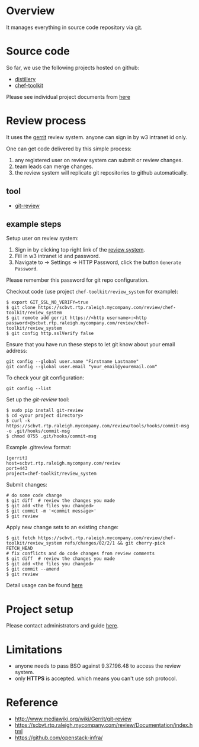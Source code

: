 <!-- title: Development Guide -->
<!-- subtitle: how to work with code -->

# Overview

It manages everything in source code repository via [git](http://www.git-scm.com).

# Source code

So far, we use the following projects hosted on github:

* [distillery](http://github.rtp.raleigh.mycompany.com/groups/distillery)
* [chef-toolkit](http://github.rtp.raleigh.mycompany.com/groups/chef-toolkit)

Please see individual project documents from [here](http://bejgsa.mycompany.com/projects/c/ccs-delivery/doc/)

# Review process

It uses the [gerrit](https://scbvt.rtp.raleigh.mycompany.com/review/) review system. anyone can sign in by w3 intranet id only.

One can get code delivered by this simple process:

1. any registered user on review system can submit or review changes.
1. team leads can merge changes.
1. the review system will replicate git repositories to github automatically.

## tool

* [git-review](http://www.mediawiki.org/wiki/Gerrit/git-review)

## example steps

Setup user on review system:

1. Sign in by clicking top right link of the [review system](https://scbvt.rtp.raleigh.mycompany.com/review/).
1. Fill in w3 intranet id and password.
1. Navigate to <your-name> -> Settings -> HTTP Password, click the button `Generate Password`.

Please remember this password for git repo configuration.

Checkout code (use project `chef-toolkit/review_system` for example):

    $ export GIT_SSL_NO_VERIFY=true
    $ git clone https://scbvt.rtp.raleigh.mycompany.com/review/chef-toolkit/review_system
    $ git remote add gerrit https://<http username>:<http password>@scbvt.rtp.raleigh.mycompany.com/review/chef-toolkit/review_system
    $ git config http.sslVerify false

Ensure that you have run these steps to let git know about your email address:

    git config --global user.name "Firstname Lastname"
    git config --global user.email "your_email@youremail.com"

To check your git configuration:

    git config --list

Set up the _git-review_ tool:

    $ sudo pip install git-review
    $ cd <your project directory>
    $ curl -k https://scbvt.rtp.raleigh.mycompany.com/review/tools/hooks/commit-msg -o .git/hooks/commit-msg
    $ chmod 0755 .git/hooks/commit-msg 

Example .gitreview format:

    [gerrit]
    host=scbvt.rtp.raleigh.mycompany.com/review
    port=443
    project=chef-toolkit/review_system

Submit changes:

    # do some code change
    $ git diff  # review the changes you made
    $ git add <the files you changed>
    $ git commit -m '<commit message>'
    $ git review

Apply new change sets to an existing change:

    $ git fetch https://scbvt.rtp.raleigh.mycompany.com/review/chef-toolkit/review_system refs/changes/02/2/1 && git cherry-pick FETCH_HEAD
    # fix conflicts and do code changes from review comments
    $ git diff  # review the changes you made
    $ git add <the files you changed>
    $ git commit --amend
    $ git review

Detail usage can be found [here](https://github.com/openstack-infra/git-review/blob/master/README.rst)

# Project setup

Please contact administrators and guide [here](https://scbvt.rtp.raleigh.mycompany.com/review/Documentation/project-setup.html).

# Limitations

* anyone needs to pass BSO against 9.37.196.48 to access the review system.
* only **HTTPS** is accepted. which means you can't use ssh protocol.

# Reference

* http://www.mediawiki.org/wiki/Gerrit/git-review
* https://scbvt.rtp.raleigh.mycompany.com/review/Documentation/index.html
* https://github.com/openstack-infra/
